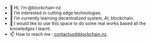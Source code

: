 - 👋 Hi, I’m @blockchain-nz
- 👀 I’m interested in cutting edge technologies. 
- 🌱 I’m currently learning decentralized system, AI, blockchain.
- 💞️ I would like to use this space to do some real works based all the knowledges I learnt.
- 📫 How to reach me : contactus@blockchain.nz.

<!---
blockchain-nz/blockchain-nz is a ✨ special ✨ repository because its `README.md` (this file) appears on your GitHub profile.
You can click the Preview link to take a look at your changes.
--->
